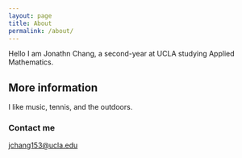 ```yaml
---
layout: page
title: About
permalink: /about/
---
```

Hello I am Jonathn Chang, a second-year at UCLA studying Applied Mathematics.

## More information

I like music, tennis, and the outdoors.

### Contact me

[jchang153@ucla.edu](mailto:jchang153@ucla.edu)